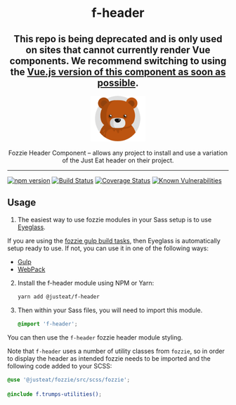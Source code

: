 <div align="center">
<h1>f-header</h1>

## This repo is being deprecated and is only used on sites that cannot currently render Vue components. We recommend switching to using the [Vue.js version of this component as soon as possible](https://github.com/justeat/fozzie-components/tree/master/packages/f-header).

<img width="125" alt="Fozzie Bear" src="bear.png" />

<p>Fozzie Header Component – allows any project to install and use a variation of the Just Eat header on their project.</p>
</div>

---

[![npm version](https://badge.fury.io/js/%40justeat%2Ff-header.svg)](https://badge.fury.io/js/%40justeat%2Ff-header)
[![Build Status](https://travis-ci.org/justeat/f-header.svg)](https://travis-ci.org/justeat/f-header)
[![Coverage Status](https://coveralls.io/repos/github/justeat/f-header/badge.svg)](https://coveralls.io/github/justeat/f-header)
[![Known Vulnerabilities](https://snyk.io/test/github/justeat/f-header/badge.svg?targetFile=package.json)](https://snyk.io/test/github/justeat/f-header?targetFile=package.json)


## Usage

1. The easiest way to use fozzie modules in your Sass setup is to use [Eyeglass](https://www.npmjs.com/package/eyeglass).

If you are using the [fozzie gulp build tasks](https://www.npmjs.com/package/@justeat/gulp-build-fozzie), then Eyeglass is automatically setup ready to use.  If not, you can use it in one of the following ways:

- [Gulp](https://github.com/sass-eyeglass/eyeglass/blob/master/site-src/docs/integrations/gulp.md)
- [WebPack](https://github.com/sass-eyeglass/eyeglass/issues/153#issuecomment-300895607)

2.  Install the f-header module using NPM or Yarn:

    ```bash
    yarn add @justeat/f-header
    ```

3.  Then within your Sass files, you will need to import this module.

    ```scss
    @import 'f-header';
    ```

You can then use the `f-header` fozzie header module styling.

Note that `f-header` uses a number of utility classes from `fozzie`, so in order to display the header as intended fozzie needs to be imported and the following code added to your SCSS:

```scss
@use '@justeat/fozzie/src/scss/fozzie';

@include f.trumps-utilities();
```
